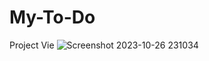 # My-To-Do
Project Vie
![Screenshot 2023-10-26 231034](https://github.com/Shimon31/My-To-Do/assets/73957684/b2c4a8db-2075-4224-95e6-994662327951)
